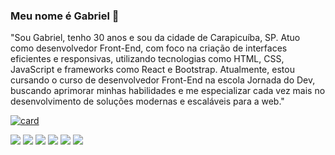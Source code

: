 ### Meu nome é Gabriel 👋

"Sou Gabriel, tenho 30 anos e sou da cidade de Carapicuíba, SP. Atuo como desenvolvedor Front-End, com foco na criação de interfaces eficientes e responsivas, utilizando tecnologias como HTML, CSS, JavaScript e frameworks como React e Bootstrap. Atualmente, estou cursando o curso de desenvolvedor Front-End na escola Jornada do Dev, buscando aprimorar minhas habilidades e me especializar cada vez mais no desenvolvimento de soluções modernas e escaláveis para a web."

[![card](https://github-readme-stats.vercel.app/api?username=gabrielkorver&theme=dark)](https://github.com/anuraghazra/github-readme-stats)

<img src="https://img.shields.io/badge/HTML5-E34F26?style=for-the-badge&logo=html5&logoColor=white" />

<img src="https://img.shields.io/badge/CSS3-1572B6?style=for-the-badge&logo=css3&logoColor=white" />

<img src="https://img.shields.io/badge/JavaScript-F7DF1E?style=for-the-badge&logo=javascript&logoColor=black" />

<img src="https://img.shields.io/badge/-React-61DAFB?style=for-the-badge&logo=react&logoColor=black" />

<img src="https://img.shields.io/badge/-TypeScript-3178C6?style=for-the-badge&logo=typescript&logoColor=white" />

<img src="https://img.shields.io/badge/-Node.js-339933?style=for-the-badge&logo=node.js&logoColor=white" />



<!--
**GabrielKorver/GabrielKorver** is a ✨ _special_ ✨ repository because its `README.md` (this file) appears on your GitHub profile.

Here are some ideas to get you started:

- 🔭 I’m currently working on ...
- 🌱 I’m currently learning ...
- 👯 I’m looking to collaborate on ...
- 🤔 I’m looking for help with ...
- 💬 Ask me about ...
- 📫 How to reach me: ...
- 😄 Pronouns: ...
- ⚡ Fun fact: ...
-->
